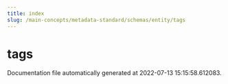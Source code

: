 ```yaml
---
title: index
slug: /main-concepts/metadata-standard/schemas/entity/tags
---
```


# tags

Documentation file automatically generated at 2022-07-13 15:15:58.612083.
